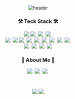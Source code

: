 <div align="center">
  
![header](https://capsule-render.vercel.app/api?type=waving&color=timeauto&height=200&section=header&text=YoungJun%20Choi&fontColor=fcba03&fontSize=90&fontAlign=62&fontAlignY=32&desc=Kyu_velop&descSize=25&descAlign=85&descAlignY=50)

<h3 align="center">🛠 Teck Stack 🛠</h3>
<p align="center">
  <img src="https://img.shields.io/badge/C-A8B9CC?style=flat&logo=C&logoColor=white"/>
  <img src="https://img.shields.io/badge/C++-00599C?style=flat&logo=C%2B%2B&logoColor=white"/></a>&nbsp
  <img src="https://img.shields.io/badge/C Sharp-239120?style=flat&logo=C Sharp&logoColor=#0FAAFF"/></a>&nbsp
  <img src="https://img.shields.io/badge/Python-white?style=flat&logo=Python&logoColor=#3776AB"/></a>&nbsp
  <br>
  <img src="https://img.shields.io/badge/HTML5-E34F26?style=flat&logo=HTML5&logoColor=white"/></a>&nbsp
  <img src="https://img.shields.io/badge/CSS3-1572B6?style=flat&logo=CSS3&logoColor=white"/></a>
  <img src="https://img.shields.io/badge/JavaScript-F7DF1E?style=flat&logo=JavaScript&logoColor=white"/></a>&nbsp</a>
  <img src="https://img.shields.io/badge/React-61DAFB?style=flat&logo=React&logoColor=white"/></a>&nbsp
  <img src="https://img.shields.io/badge/TypeScript-3178C6?style=flat&logo=TypeScript&logoColor=white"/></a>&nbsp
  <img src="https://img.shields.io/badge/Flutter-02569B?style=flat&logo=Flutter&logoColor=white"/></a>&nbsp
  <img src="https://img.shields.io/badge/PHP-777BB4?style=flat&logo=PHP&logoColor=white"/></a>&nbsp
  <img src="https://img.shields.io/badge/MariaDB-003545?style=flat&logo=MariaDB&logoColor=white"/></a>&nbsp
  <img src="https://img.shields.io/badge/MySQL-4479A1?style=flat&logo=MySQL&logoColor=white"/></a>&nbsp
  <br>
  <img src="https://img.shields.io/badge/Docker-2496ED?style=flat&logo=Docker&logoColor=white"/></a>&nbsp
  <img src="https://img.shields.io/badge/Android Studio-3DDC84?style=flat&logo=Android Studio&logoColor=white"/></a>&nbsp
  <img src="https://img.shields.io/badge/GitHub-gray?style=flat&logo=GitHub&logoColor=black"/></a>&nbsp
  <img src="https://img.shields.io/badge/Git-blue?style=flat&logo=Git&logoColor=F05032"/></a>
</p>


<h3 align="center"> 🎳 About Me 🎳 </h3>
<p align="center">
  <a href="https://velog.io/@youngjuni21"><img src="https://img.shields.io/badge/Velog-11B48A?style=flat&logo=Vimeo&logoColor=white&link=https://velog.io/@youngjuni21"/></a>&nbsp
  <a href="https://www.instagram.com/udwns_o/"><img src="https://img.shields.io/badge/Instagram-E4405F?style=flat&logo=Instagram&logoColor=white&link=https://www.instagram.com/udwns_o/"/></a>&nbsp
  <a href="https://www.discord.com/users/305336416311705601"><img src="https://img.shields.io/badge/Discord-5865F2?style=flat&logo=Discord&logoColor=white&link=https://www.discord.com/users/305336416311705601"/></a>&nbsp
</p>

<br>

![](https://github.com/udwms310/github-stats-transparent/blob/output/generated/overview.svg)
![](https://github.com/udwns310/github-stats-transparent/blob/output/generated/languages.svg)


</div>
